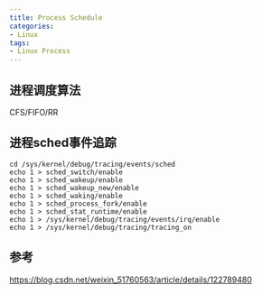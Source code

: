 ```yaml
---
title: Process Schedule
categories: 
- Linux
tags:
- Linux Process
---
```


## 进程调度算法
CFS/FIFO/RR

## 进程sched事件追踪
```[bash] [sched事件追踪]
cd /sys/kernel/debug/tracing/events/sched
echo 1 > sched_switch/enable
echo 1 > sched_wakeup/enable
echo 1 > sched_wakeup_new/enable
echo 1 > sched_waking/enable
echo 1 > sched_process_fork/enable
echo 1 > sched_stat_runtime/enable
echo 1 > /sys/kernel/debug/tracing/events/irq/enable
echo 1 > /sys/kernel/debug/tracing/tracing_on
```

## 参考
https://blog.csdn.net/weixin_51760563/article/details/122789480



